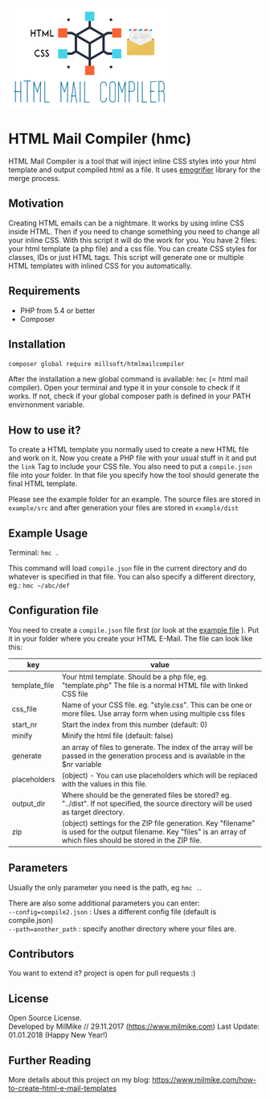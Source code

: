 ![HTML Mail Compiler](https://raw.githubusercontent.com/millsoft/htmlmailcompiler/master/example/src/img/htmlmailcompiler-logo.png)

# HTML Mail Compiler (hmc)

HTML Mail Compiler is a tool that will inject inline CSS styles into your html template and output compiled html as a file. It uses [emogrifier](https://github.com/jjriv/emogrifier) library for the merge process.

## Motivation

Creating HTML emails can be a nightmare. It works by using inline CSS inside HTML. Then if you need to change something you need to change all your inline CSS. With this script it will do the work for you. You have 2 files: your html template (a php file) and a css file. You can create CSS styles for classes, IDs or just HTML tags. This script will generate one or multiple HTML templates with inlined CSS for you automatically.

## Requirements

- PHP from 5.4 or better
- Composer

## Installation

`composer global require millsoft/htmlmailcompiler`

After the installation a new global command is available: `hmc` (= html mail compiler). Open your terminal and type it in your console to check if it works. If not, check if your global composer path is defined in your PATH envirnonment variable.

## How to use it?

To create a HTML template you normally used to create a new HTML file and work on it. Now you create a PHP file with your usual stuff in it and put the `link` Tag to include your CSS file. You also need to put a `compile.json` file into your folder. In that file you specify how the tool should generate the final HTML template.

Please see the example folder for an example. The source files are stored in `example/src` and after generation your files are stored in `example/dist`

## Example Usage

Terminal:
`hmc .`

This command will load `compile.json` file in the current directory and do whatever is specified in that file. You can also specify a different directory, eg.: `hmc ~/abc/def`

## Configuration file

You need to create a `compile.json` file first (or look at the [example file](example/src/compile.json) ). Put it in your folder where you create your HTML E-Mail. The file can look like this:

| key           | value                                                                                                                                                                   |
| ------------- | ----------------------------------------------------------------------------------------------------------------------------------------------------------------------- |
| template_file | Your html template. Should be a php file, eg. "template.php" The file is a normal HTML file with linked CSS file                                                        |
| css_file      | Name of your CSS file. eg. "style.css". This can be one or more files. Use array form when using multiple css files                                                     |
| start_nr      | Start the index from this number (default: 0)                                                                                                                           |
| minify        | Minify the html file (default: false)                                                                                                                                   |
| generate      | an array of files to generate. The index of the array will be passed in the generation process and is available in the \$nr variable                                    |
| placeholders  | (object) - You can use placeholders which will be replaced with the values in this file.                                                                                |
| output_dir    | Where should be the generated files be stored? eg. "../dist". If not specified, the source directory will be used as target directory.                                  |
| zip           | (object) settings for the ZIP file generation. Key "filename" is used for the output filename. Key "files" is an array of which files should be stored in the ZIP file. |

## Parameters

Usually the only parameter you need is the path, eg `hmc .`.

There are also some additional parameters you can enter:  
`--config=compile2.json` : Uses a different config file (default is compile.json)  
`--path=another_path` : specify another directory where your files are.

## Contributors

You want to extend it? project is open for pull requests :)

## License

Open Source License.  
Developed by MilMike // 29.11.2017 (https://www.milmike.com)
Last Update: 01.01.2018 (Happy New Year!)

## Further Reading

More details about this project on my blog: https://www.milmike.com/how-to-create-html-e-mail-templates
